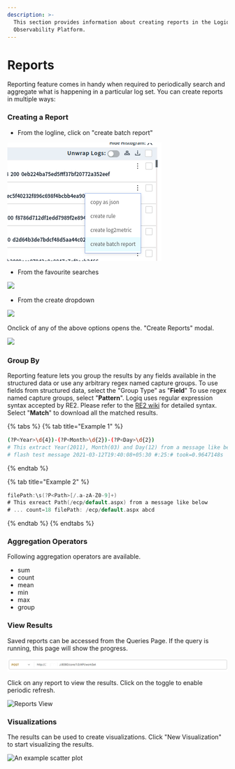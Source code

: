 ```yaml
---
description: >-
  This section provides information about creating reports in the Logiq
  Observability Platform.
---
```


# Reports

Reporting feature comes in handy when required to periodically search and aggregate what is happening in a particular log set. You can create reports in multiple ways:

### Creating a Report

* From the logline, click on "create batch report"

![](<../../.gitbook/assets/image (55) (1).png>)

* From the favourite searches

![](../../.gitbook/assets/report.png)

* From the create dropdown

![](<../../.gitbook/assets/create (1).png>)

Onclick of any of the above options opens the. "Create Reports" modal.

![](../../.gitbook/assets/report_1.png)

### Group By

Reporting feature lets you group the results by any fields available in the structured data or use any arbitrary regex named capture groups. To use fields from structured data, select the "Group Type" as "**Field**" To use regex named capture groups, select "**Pattern**". Logiq uses regular expression syntax accepted by RE2. Please refer to the [RE2 wiki](https://github.com/google/re2/wiki/Syntax) for detailed syntax. Select "**Match**" to download all the matched results.&#x20;

{% tabs %}
{% tab title="Example 1" %}
```bash
(?P<Year>\d{4})-(?P<Month>\d{2})-(?P<Day>\d{2}) 
# This extract Year(2011), Month(03) and Day(12) from a message like below
# flash test message 2021-03-12T19:40:08+05:30 #:25:# took=0.9647148s
```
{% endtab %}

{% tab title="Example 2" %}
```go
filePath:\s(?P<Path>[/.a-zA-Z0-9]+)
# This exreact Path(/ecp/default.aspx) from a message like below
# ... count=18 filePath: /ecp/default.aspx abcd
```
{% endtab %}
{% endtabs %}

### Aggregation Operators

Following aggregation operators are available.

* sum
* count
* mean
* min
* max
* group

### View Results

Saved reports can be accessed from the Queries Page. If the query is running, this page will show the progress.&#x20;

![](<../../.gitbook/assets/image (95).png>)

Click on any report to view the results. Click on the toggle to enable periodic refresh.

![Reports View](../../.gitbook/assets/report-detail.png)

### Visualizations

The results can be used to create visualizations. Click "New Visualization" to start visualizing the results.&#x20;

![An example scatter plot](../../.gitbook/assets/newplot\(3\).png)

